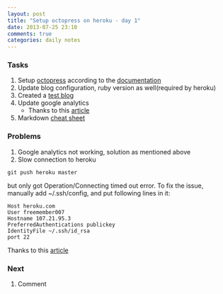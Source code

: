 ```yaml
---
layout: post
title: "Setup octopress on heroku - day 1"
date: 2013-07-25 23:10
comments: true
categories: daily notes
---
```


### Tasks

1. Setup [octopress](http://octopress.org/) according to the [documentation](http://octopress.org/docs/)
2. Update blog configuration, ruby version as well(required by heroku)
3. Created a [test blog](http://hanqin.herokuapp.com/blog/2013/07/25/this-is-a-test/)
4. Update google analytics
    * Thanks to this [article](http://stefanalfbo.github.io/blog/2013/04/17/octopress-google-analytics-github-pages/)
5. Markdown [cheat sheet](https://github.com/adam-p/markdown-here/wiki/Markdown-Cheatsheet#wiki-headers)

### Problems

1. Google analytics not working, solution as mentioned above
2. Slow connection to heroku

```
git push heroku master
```
but only got Operation/Connecting timed out error. To fix the issue, manually add ~/.ssh/config, and put following lines in it:
```
Host heroku.com
User freemember007
Hostname 107.21.95.3
PreferredAuthentications publickey
IdentityFile ~/.ssh/id_rsa
port 22
```
Thanks to this [article](http://ruby-china.org/topics/10813)

### Next

1. Comment